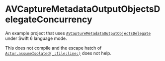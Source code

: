 # AVCaptureMetadataOutputObjectsDelegateConcurrency

An example project that uses [`AVCaptureMetadataOutputObjectsDelegate`](https://developer.apple.com/documentation/avfoundation/avcapturemetadataoutputobjectsdelegate) under Swift 6 language mode.

This does not compile and the escape hatch of [`Actor.assumeIsolated(_:file:line:)`](<https://developer.apple.com/documentation/swift/actor/assumeisolated(_:file:line:)>) does not help.
